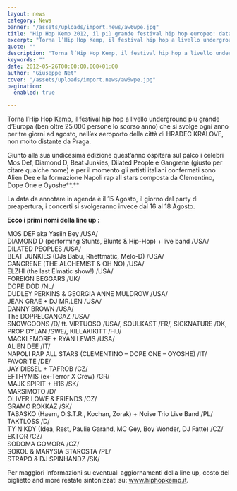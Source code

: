 ```yaml
---
layout: news
category: News
banner: "/assets/uploads/import.news/aw6wpe.jpg"
title: "Hip Hop Kemp 2012, il più grande festival hip hop europeo: data e primi nomi della line up"
excerpt: "Torna l’Hip Hop Kemp, il festival hip hop a livello underground più grande d’Europa (ben oltre 25.000 persone lo scorso anno) che si svolge ogni anno per tre giorni ad agosto, nell’ex aeroporto della città di HRADEC KRALOVE, non molto distante da Praga. Giunto alla sua undicesima edizione quest’anno ospiterà sul palco i celebri Mos [&hellip"
quote: ""
description: "Torna l’Hip Hop Kemp, il festival hip hop a livello underground più grande d’Europa (ben oltre 25.000 persone lo scorso anno) che si svolge ogni anno per tre giorni ad agosto, nell’ex aeroporto della città di HRADEC KRALOVE, non molto distante da Praga. Giunto alla sua undicesima edizione quest’anno ospiterà sul palco i celebri Mos [&hellip"
keywords: ""
date: 2012-05-26T00:00:00.000+01:00
author: "Giuseppe Net"
cover: "/assets/uploads/import.news/aw6wpe.jpg"
pagination:
  enabled: true

---
```


Torna l’Hip Hop Kemp, il festival hip hop a livello underground più grande d’Europa (ben oltre 25.000 persone lo scorso anno) che si svolge ogni anno per tre giorni ad agosto, nell’ex aeroporto della città di HRADEC KRALOVE, non molto distante da Praga.

Giunto alla sua undicesima edizione quest’anno ospiterà sul palco i celebri Mos Def, Diamond D, Beat Junkies, Dilated People e Gangrene (giusto per citare qualche nome) e per il momento gli artisti italiani confermati sono Alien Dee e la formazione Napoli rap all stars composta da Clementino, Dope One e Oyoshe**.**

La data da annotare in agenda è il 15 Agosto, il giorno del party di preapertura, i concerti si svolgeranno invece dal 16 al 18 Agosto.

**Ecco i primi nomi della line up :** 

MOS DEF aka Yasiin Bey /USA/  
DIAMOND D (performing Stunts, Blunts & Hip-Hop) + live band /USA/  
DILATED PEOPLES /USA/  
BEAT JUNKIES (DJs Babu, Rhettmatic, Melo-D) /USA/  
GANGRENE (THE ALCHEMIST & OH NO) /USA/  
ELZHI (the last Elmatic show!) /USA/  
FOREIGN BEGGARS /UK/  
DOPE DOD /NL/  
DUDLEY PERKINS & GEORGIA ANNE MULDROW /USA/  
JEAN GRAE + DJ MR.LEN /USA/  
DANNY BROWN /USA/  
The DOPPELGANGAZ /USA/  
SNOWGOONS /D/ ft. VIRTUOSO /USA/, SOULKAST /FR/, SICKNATURE /DK, PROP DYLAN /SWE/, KILLAKIKITT /HU/  
MACKLEMORE + RYAN LEWIS /USA/  
ALIEN DEE /IT/  
NAPOLI RAP ALL STARS (CLEMENTINO – DOPE ONE – OYOSHE) /IT/  
FAVORITE /DE/  
JAY DIESEL + TAFROB /CZ/  
EFTHYMIS (ex-Terror X Crew) /GR/  
MAJK SPIRIT + H16 /SK/  
MARSIMOTO /D/  
OLIVER LOWE & FRIENDS /CZ/  
GRAMO ROKKAZ /SK/  
TABASKO (Haem, O.S.T.R., Kochan, Zorak) + Noise Trio Live Band /PL/  
TAKTLOSS /D/  
TY NIKDY (Idea, Rest, Paulie Garand, MC Gey, Boy Wonder, DJ Fatte) /CZ/  
EKTOR /CZ/  
SODOMA GOMORA /CZ/  
SOKOL & MARYSIA STAROSTA /PL/  
STRAPO & DJ SPINHANDZ /SK/

Per maggiori informazioni su eventuali aggiornamenti della line up, costo del biglietto and more restate sintonizzati su: www.hiphopkemp.it.